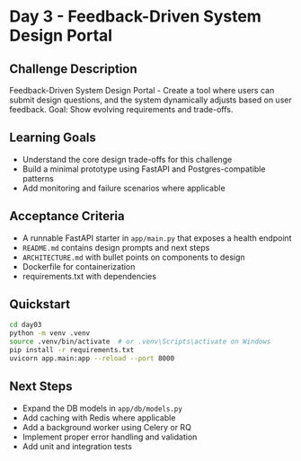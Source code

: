 # Day 3 - Feedback-Driven System Design Portal

## Challenge Description
Feedback-Driven System Design Portal - Create a tool where users can submit design questions, and the system dynamically adjusts based on user feedback. Goal: Show evolving requirements and trade-offs.

## Learning Goals
- Understand the core design trade-offs for this challenge
- Build a minimal prototype using FastAPI and Postgres-compatible patterns
- Add monitoring and failure scenarios where applicable

## Acceptance Criteria
- A runnable FastAPI starter in `app/main.py` that exposes a health endpoint
- `README.md` contains design prompts and next steps
- `ARCHITECTURE.md` with bullet points on components to design
- Dockerfile for containerization
- requirements.txt with dependencies

## Quickstart
```bash
cd day03
python -m venv .venv
source .venv/bin/activate  # or .venv\Scripts\activate on Windows
pip install -r requirements.txt
uvicorn app.main:app --reload --port 8000
```

## Next Steps
- Expand the DB models in `app/db/models.py`
- Add caching with Redis where applicable
- Add a background worker using Celery or RQ
- Implement proper error handling and validation
- Add unit and integration tests
